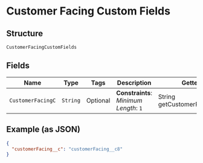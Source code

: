 
# Customer Facing Custom Fields

## Structure

`CustomerFacingCustomFields`

## Fields

| Name | Type | Tags | Description | Getter | Setter |
|  --- | --- | --- | --- | --- | --- |
| `CustomerFacingC` | `String` | Optional | **Constraints**: *Minimum Length*: `1` | String getCustomerFacingC() | setCustomerFacingC(String customerFacingC) |

## Example (as JSON)

```json
{
  "customerFacing__c": "customerFacing__c8"
}
```

